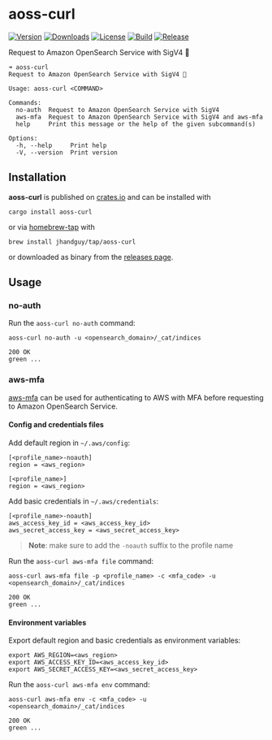 # aoss-curl

[![Version](https://img.shields.io/crates/v/aoss-curl)](https://crates.io/crates/aoss-curl)
[![Downloads](https://img.shields.io/crates/d/aoss-curl)](https://crates.io/crates/aoss-curl)
[![License](https://img.shields.io/crates/l/aoss-curl)](LICENSE)
[![Build](https://img.shields.io/github/actions/workflow/status/jhandguy/aoss-curl/ci.yaml)](https://github.com/jhandguy/aoss-curl/actions/workflows/ci.yaml)
[![Release](https://img.shields.io/github/actions/workflow/status/jhandguy/aoss-curl/cd.yaml?label=release)](https://github.com/jhandguy/aoss-curl/actions/workflows/cd.yaml)

Request to Amazon OpenSearch Service with SigV4 🔏

```shell
➜ aoss-curl
Request to Amazon OpenSearch Service with SigV4 🔏

Usage: aoss-curl <COMMAND>

Commands:
  no-auth  Request to Amazon OpenSearch Service with SigV4
  aws-mfa  Request to Amazon OpenSearch Service with SigV4 and aws-mfa
  help     Print this message or the help of the given subcommand(s)

Options:
  -h, --help     Print help
  -V, --version  Print version
```

## Installation

**aoss-curl** is published on [crates.io](https://crates.io/crates/aoss-curl) and can be installed with

```shell
cargo install aoss-curl
```

or via [homebrew-tap](https://github.com/jhandguy/homebrew-tap) with

```shell
brew install jhandguy/tap/aoss-curl
```

or downloaded as binary from the [releases page](https://github.com/jhandguy/aoss-curl/releases).

## Usage

### no-auth

Run the `aoss-curl no-auth` command:
```shell
aoss-curl no-auth -u <opensearch_domain>/_cat/indices
```
```text
200 OK
green ...
```

### aws-mfa

[aws-mfa](https://github.com/jhandguy/aws-mfa) can be used for authenticating to AWS with MFA before requesting to Amazon OpenSearch Service.

#### Config and credentials files

Add default region in `~/.aws/config`:
```text
[<profile_name>-noauth]
region = <aws_region>

[<profile_name>]
region = <aws_region>
```

Add basic credentials in `~/.aws/credentials`:

```text
[<profile_name>-noauth]
aws_access_key_id = <aws_access_key_id>
aws_secret_access_key = <aws_secret_access_key>
```

> **Note**: make sure to add the `-noauth` suffix to the profile name

Run the `aoss-curl aws-mfa file` command:
```shell
aoss-curl aws-mfa file -p <profile_name> -c <mfa_code> -u <opensearch_domain>/_cat/indices
```
```text
200 OK
green ...
```

#### Environment variables

Export default region and basic credentials as environment variables:

```shell
export AWS_REGION=<aws_region>
export AWS_ACCESS_KEY_ID=<aws_access_key_id>
export AWS_SECRET_ACCESS_KEY=<aws_secret_access_key>
```

Run the `aoss-curl aws-mfa env` command:
```shell
aoss-curl aws-mfa env -c <mfa_code> -u <opensearch_domain>/_cat/indices
```
```text
200 OK
green ...
```
